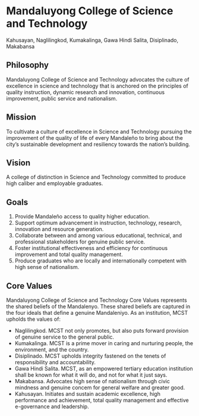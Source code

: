 # Mandaluyong College of Science and Technology 
Kahusayan, Naglilingkod, Kumakalinga, Gawa Hindi Salita, Disiplinado, Makabansa 

## Philosophy 
Mandaluyong College of Science and Technology advocates the culture of excellence in science and technology that is anchored on the principles of quality instruction, dynamic research and innovation, continuous improvement, public service and nationalism.

## Mission
To cultivate a culture of excellence in Science and Technology pursuing the improvement of the quality of life of every Mandaleño to bring about the city’s sustainable development and resiliency towards the nation’s building.

## Vision
A college of distinction in Science and Technology committed to produce high caliber and employable graduates.

## Goals
1. Provide Mandaleño access to quality higher education.
2. Support optimum advancement in instruction, technology, research, innovation and resource generation.
3. Collaborate between and among various educational, technical, and professional stakeholders for genuine public service.
4. Foster institutional effectiveness and efficiency for continuous improvement and total quality management.
5. Produce graduates who are locally and internationally competent with high sense of nationalism.

## Core Values
Mandaluyong College of Science and Technology Core Values represents the shared beliefs of the Mandalenyo. These shared beliefs are captured in the four ideals that define a genuine Mandaleniyo. As an institution, MCST upholds the values of: 
- Naglilingkod. MCST not only promotes, but also puts forward provision of genuine service to the general
public.
- Kumakalinga. MCST is a prime mover in caring and nurturing people, the environment, and the country.
- Disiplinado. MCST upholds integrity fastened on the tenets of responsibility and accountability.
- Gawa Hindi Salita. MCST, as an empowered tertiary education institution shall be known for what it will do, and not for what it just says.
- Makabansa. Advocates high sense of nationalism through civic mindness and genuine concem for general welfare and greater good.
- Kahusayan. Initiates and sustain academic excellence, high performance and achievement, total quality management and effective e-governance and leadership.
